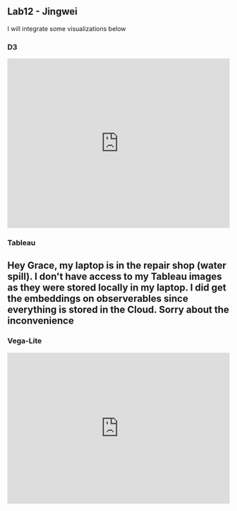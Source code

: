 ## Lab12 - Jingwei

I will integrate some visualizations below

### D3
<iframe width="100%" height="384" frameborder="0"
  src="https://observablehq.com/embed/@info247-spring21/lab-11-d3-tutorial-2-creating-an-arc-diagram-with-animated-tr/6?cells=animatedNodes2"></iframe>

### Tableau

<h2> Hey Grace, my laptop is in the repair shop (water spill). I don't have access to my Tableau images as they were stored locally in my laptop. I did get the embeddings on observerables since everything is stored in the Cloud. Sorry about the inconvenience </h2>

### Vega-Lite
<iframe width="100%" height="342" frameborder="0"
  src="https://observablehq.com/embed/@jingweizhang1995/vega-lite-assignment?cells=ex3"></iframe> 
 
